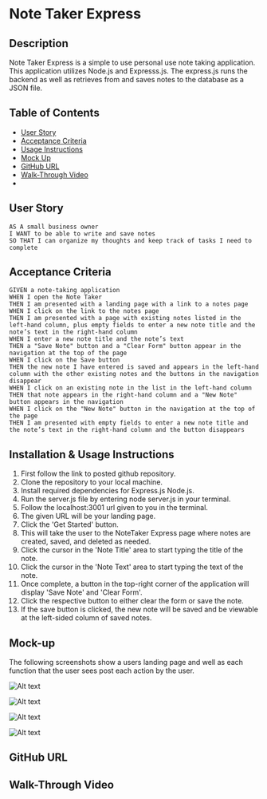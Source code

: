 # Note Taker Express

## Description

Note Taker Express is a simple to use personal use note taking application. This application utilizes Node.js and Expresss.js. The express.js runs the backend as well as retrieves from and saves notes to the database as a JSON file.

## Table of Contents
- [User Story](#user_story)
- [Acceptance Criteria](#acceptance_criteria)
- [Usage Instructions](#usage_Instructions)
- [Mock Up](#mock_up)
- [GitHub URL](#gitHub_url)
- [Walk-Through Video](#walk_through_video)
- 


## User Story

```
AS A small business owner
I WANT to be able to write and save notes
SO THAT I can organize my thoughts and keep track of tasks I need to complete
```

## Acceptance Criteria

```
GIVEN a note-taking application
WHEN I open the Note Taker
THEN I am presented with a landing page with a link to a notes page
WHEN I click on the link to the notes page
THEN I am presented with a page with existing notes listed in the left-hand column, plus empty fields to enter a new note title and the note’s text in the right-hand column
WHEN I enter a new note title and the note’s text
THEN a "Save Note" button and a "Clear Form" button appear in the navigation at the top of the page
WHEN I click on the Save button
THEN the new note I have entered is saved and appears in the left-hand column with the other existing notes and the buttons in the navigation disappear
WHEN I click on an existing note in the list in the left-hand column
THEN that note appears in the right-hand column and a "New Note" button appears in the navigation
WHEN I click on the "New Note" button in the navigation at the top of the page
THEN I am presented with empty fields to enter a new note title and the note’s text in the right-hand column and the button disappears
```
## Installation & Usage Instructions
1. First follow the link to posted github repository.
2. Clone the repository to your local machine.
3. Install required dependencies for Express.js Node.js.
4. Run the server.js file by entering node server.js in your terminal.
5. Follow the localhost:3001 url given to you in the terminal.
6. The given URL will be your landing page.
7. Click the 'Get Started' button. 
8. This will take the user to the NoteTaker Express page where notes are created, saved, and deleted as needed.
9. Click the cursor in the 'Note Title' area to start typing the title of the note.
10. Click the cursor in the 'Note Text' area to start typing the text of the note.
11. Once complete, a button in the top-right corner of the application will display 'Save Note' and 'Clear Form'.
12. Click the respective button to either clear the form or save the note.
13. If the save button is clicked, the new note will be saved and be viewable at the left-sided column of saved notes.


## Mock-up

The following screenshots show a users landing page and well as each function that the user sees post each action by the user.

![Alt text](<Images/Screenshot 2023-11-10 at 8.58.27 AM.png>)

![Alt text](<Images/Screenshot 2023-11-10 at 9.01.01 AM.png>)

![Alt text](<Images/Screenshot 2023-11-10 at 9.08.35 AM.png>)

![Alt text](<Images/Screenshot 2023-11-10 at 9.09.08 AM.png>)

## GitHub URL

## Walk-Through Video

